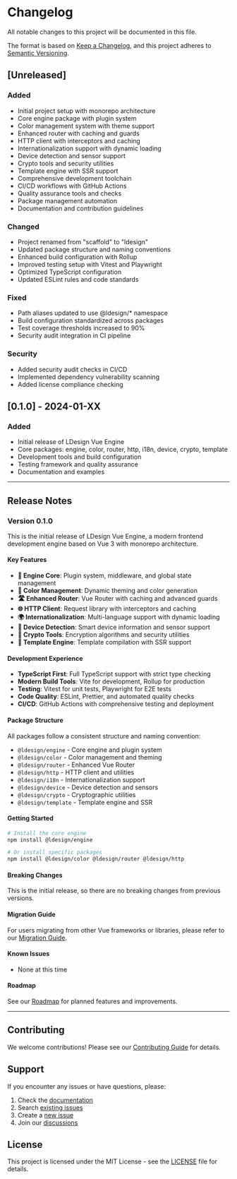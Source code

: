 # Changelog

All notable changes to this project will be documented in this file.

The format is based on [Keep a Changelog](https://keepachangelog.com/en/1.0.0/),
and this project adheres to [Semantic Versioning](https://semver.org/spec/v2.0.0.html).

## [Unreleased]

### Added
- Initial project setup with monorepo architecture
- Core engine package with plugin system
- Color management system with theme support
- Enhanced router with caching and guards
- HTTP client with interceptors and caching
- Internationalization support with dynamic loading
- Device detection and sensor support
- Crypto tools and security utilities
- Template engine with SSR support
- Comprehensive development toolchain
- CI/CD workflows with GitHub Actions
- Quality assurance tools and checks
- Package management automation
- Documentation and contribution guidelines

### Changed
- Project renamed from "scaffold" to "ldesign"
- Updated package structure and naming conventions
- Enhanced build configuration with Rollup
- Improved testing setup with Vitest and Playwright
- Optimized TypeScript configuration
- Updated ESLint rules and code standards

### Fixed
- Path aliases updated to use @ldesign/* namespace
- Build configuration standardized across packages
- Test coverage thresholds increased to 90%
- Security audit integration in CI pipeline

### Security
- Added security audit checks in CI/CD
- Implemented dependency vulnerability scanning
- Added license compliance checking

## [0.1.0] - 2024-01-XX

### Added
- Initial release of LDesign Vue Engine
- Core packages: engine, color, router, http, i18n, device, crypto, template
- Development tools and build configuration
- Testing framework and quality assurance
- Documentation and examples

---

## Release Notes

### Version 0.1.0

This is the initial release of LDesign Vue Engine, a modern frontend development engine based on Vue 3 with monorepo architecture.

#### Key Features

- **🚀 Engine Core**: Plugin system, middleware, and global state management
- **🎨 Color Management**: Dynamic theming and color generation
- **🛣️ Enhanced Router**: Vue Router with caching and advanced guards
- **🌐 HTTP Client**: Request library with interceptors and caching
- **🌍 Internationalization**: Multi-language support with dynamic loading
- **📱 Device Detection**: Smart device information and sensor support
- **🔐 Crypto Tools**: Encryption algorithms and security utilities
- **📄 Template Engine**: Template compilation with SSR support

#### Development Experience

- **TypeScript First**: Full TypeScript support with strict type checking
- **Modern Build Tools**: Vite for development, Rollup for production
- **Testing**: Vitest for unit tests, Playwright for E2E tests
- **Code Quality**: ESLint, Prettier, and automated quality checks
- **CI/CD**: GitHub Actions with comprehensive testing and deployment

#### Package Structure

All packages follow a consistent structure and naming convention:

- `@ldesign/engine` - Core engine and plugin system
- `@ldesign/color` - Color management and theming
- `@ldesign/router` - Enhanced Vue Router
- `@ldesign/http` - HTTP client and utilities
- `@ldesign/i18n` - Internationalization support
- `@ldesign/device` - Device detection and sensors
- `@ldesign/crypto` - Cryptographic utilities
- `@ldesign/template` - Template engine and SSR

#### Getting Started

```bash
# Install the core engine
npm install @ldesign/engine

# Or install specific packages
npm install @ldesign/color @ldesign/router @ldesign/http
```

#### Breaking Changes

This is the initial release, so there are no breaking changes from previous versions.

#### Migration Guide

For users migrating from other Vue frameworks or libraries, please refer to our [Migration Guide](./docs/migration.md).

#### Known Issues

- None at this time

#### Roadmap

See our [Roadmap](./docs/roadmap.md) for planned features and improvements.

---

## Contributing

We welcome contributions! Please see our [Contributing Guide](./CONTRIBUTING.md) for details.

## Support

If you encounter any issues or have questions, please:

1. Check the [documentation](./docs/)
2. Search [existing issues](https://github.com/ldesign/ldesign/issues)
3. Create a [new issue](https://github.com/ldesign/ldesign/issues/new)
4. Join our [discussions](https://github.com/ldesign/ldesign/discussions)

## License

This project is licensed under the MIT License - see the [LICENSE](./LICENSE) file for details.